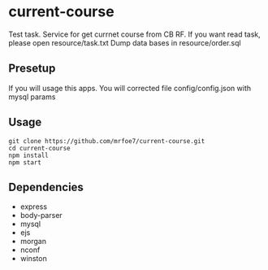 current-course
=======================

Test task. Service for get currnet course from CB RF.
If you want read task, please open resource/task.txt
Dump data bases in resource/order.sql

## Presetup

If you will usage this apps. You will corrected file config/config.json with mysql params

## Usage

```
git clone https://github.com/mrfoe7/current-course.git
cd current-course
npm install
npm start
```

## Dependencies

* express
* body-parser
* mysql
* ejs
* morgan
* nconf
* winston
